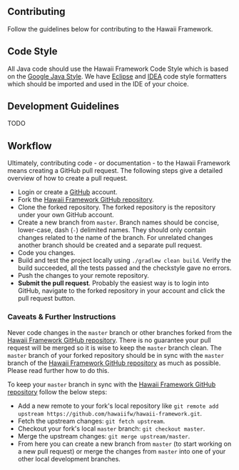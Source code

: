 ## Contributing

Follow the guidelines below for contributing to the Hawaii Framework.

## Code Style

All Java code should use the Hawaii Framework Code Style which is based on the [Google Java Style][].
We have [Eclipse][Eclipse code style formatter] and [IDEA][IDEA code style formatter] code style
formatters which should be imported and used in the IDE of your choice.

## Development Guidelines

TODO

## Workflow

Ultimately, contributing code - or documentation - to the Hawaii Framework means creating a GitHub pull request.
The following steps give a detailed overview of how to create a pull request.

 * Login or create a [GitHub][] account.
 * Fork the [Hawaii Framework GitHub repository][].
 * Clone the forked repository. The forked repository is the repository under your own GitHub account.
 * Create a new branch from `master`. Branch names should be concise, lower-case, dash (`-`) delimited names.
   They should only contain changes related to the name of the branch. For unrelated changes another
   branch should be created and a separate pull request.
 * Code you changes.
 * Build and test the project locally using `./gradlew clean build`.
   Verify the build succeeded, all the tests passed and the checkstyle gave no errors.
 * Push the changes to your remote repository.
 * **Submit the pull request**. Probably the easiest way is to login into GitHub, navigate to the forked
   repository in your account and click the pull request button.

### Caveats & Further Instructions

Never code changes in the `master` branch or other branches forked from the [Hawaii Framework GitHub repository].
There is no guarantee your pull request will be merged so it is wise to keep the `master` branch clean.
The `master` branch of your forked repository should be in sync with the `master` branch of the
[Hawaii Framework GitHub repository] as much as possible. Please read further how to do this.

To keep your `master` branch in sync with the [Hawaii Framework GitHub repository] follow the below steps:

 * Add a new remote to your fork's local repository like
   `git remote add upstream https://github.com/hawaiifw/hawaii-framework.git`.
 * Fetch the upstream changes: `git fetch upstream`.
 * Checkout your fork's local `master` branch: `git checkout master`.
 * Merge the upstream changes: `git merge upstream/master`.
 * From here you can create a new branch from `master` (to start working on a new pull request) or
   merge the changes from `master` into one of your other local development branches.


[Google Java Style]: https://google.github.io/styleguide/javaguide.html
[Eclipse code style formatter]: https://github.com/hawaiifw/hawaii-framework/blob/master/src/eclipse/hawaii-framework-java-style.xml
[IDEA code style formatter]: https://github.com/hawaiifw/hawaii-framework/blob/master/src/idea/hawaii-framework-java-style.xml
[GitHub]: https://github.com/
[Hawaii Framework GitHub repository]: https://github.com/hawaiifw/hawaii-framework
